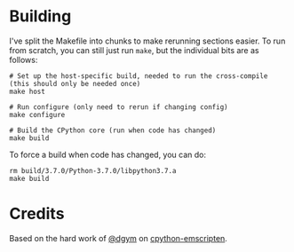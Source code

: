 # Building

I've split the Makefile into chunks to make rerunning sections easier. To run from scratch, you can still just run `make`, but the individual bits are as follows:

```
# Set up the host-specific build, needed to run the cross-compile (this should only be needed once)
make host

# Run configure (only need to rerun if changing config)
make configure

# Build the CPython core (run when code has changed)
make build
```

To force a build when code has changed, you can do:

```
rm build/3.7.0/Python-3.7.0/libpython3.7.a
make build
```

# Credits

Based on the hard work of [@dgym](https://github.com/dgym) on
[cpython-emscripten](https://github.com/dgym/cpython-emscripten).
